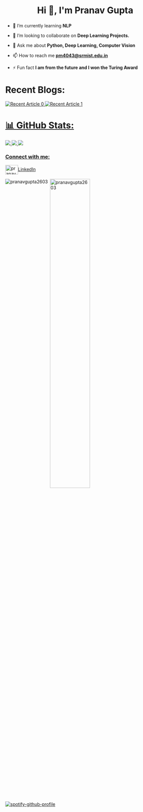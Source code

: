 <h1 align="center">Hi 👋, I'm Pranav Gupta</h1>
<h3 align="center"></h3>



- 🌱 I’m currently learning **NLP**

- 👯 I’m looking to collaborate on **Deep Learning Projects.**

- 💬 Ask me about **Python, Deep Learning, Computer Vision**

- 📫 How to reach me **pm4043@srmist.edu.in**

- ⚡ Fun fact **I am from the future and I won the Turing Award**


# Recent Blogs:

<a target="_blank" href="https://github-readme-medium-recent-article.vercel.app/medium/@pranavgupta2609/0">
<img src="https://github-readme-medium-recent-article.vercel.app/medium/@pranavgupta2609/0" alt="Recent Article 0"/> 
  
<a target="_blank" href="https://github-readme-medium-recent-article.vercel.app/medium/@pranavgupta2609/1">
<img src="https://github-readme-medium-recent-article.vercel.app/medium/@pranavgupta2609/1" alt="Recent Article 1"/> 
  
# 📊 GitHub Stats:
 
![](https://github-readme-stats.vercel.app/api?username=pranavgupta2603&theme=radical&hide_border=false&include_all_commits=false&count_private=false)
![](https://github-readme-streak-stats.herokuapp.com/?user=pranavgupta2603&theme=radical&hide_border=false)
![](https://github-readme-stats.vercel.app/api/top-langs/?username=pranavgupta2603&theme=radical&hide_border=false&include_all_commits=false&count_private=false&layout=compact)

<h3 align="left">Connect with me:</h3>
<p align="left">
<a href="https://linkedin.com/in/pranavgupta2003/" target="blank"><img align="center" src="https://cdn.jsdelivr.net/npm/simple-icons@3.0.1/icons/linkedin.svg" alt="pranavgupta2003" height="30" width="40" />LinkedIn</a>&nbsp &nbsp &nbsp
</p>


<p><img align="left" src="https://github-readme-stats.vercel.app/api/top-langs?username=pranavgupta2603&show_icons=true&locale=en&layout=compact" alt="pranavgupta2603" /></p>

<p>&nbsp;<img align="center" width=50% src="https://github-readme-stats.vercel.app/api?username=pranavgupta2603&show_icons=true&locale=en&count_private=true" alt="pranavgupta2603" /></p>

[![spotify-github-profile](https://spotify-github-profile.vercel.app/api/view?uid=v4rzmjt5bzz3k6wgmgncsp0ei&cover_image=true&theme=default&show_offline=true&bar_color=53b14f&bar_color_cover=false)](https://spotify-github-profile.vercel.app/api/view?uid=v4rzmjt5bzz3k6wgmgncsp0ei&redirect=true)


